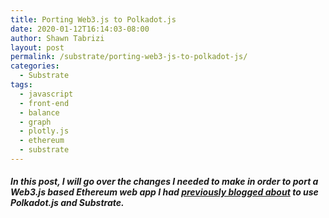 ```yaml
---
title: Porting Web3.js to Polkadot.js
date: 2020-01-12T16:14:03-08:00
author: Shawn Tabrizi
layout: post
permalink: /substrate/porting-web3-js-to-polkadot-js/
categories:
  - Substrate
tags:
  - javascript
  - front-end
  - balance
  - graph
  - plotly.js
  - ethereum
  - substrate
---
```


##### In this post, I will go over the changes I needed to make in order to port a Web3.js based Ethereum web app I had [previously blogged about](2018-03-11-graphing-eth-balance-history-of-an-ethereum-address-using-parallel-asynchronous-requests-in-web3-js) to use Polkadot.js and Substrate.

